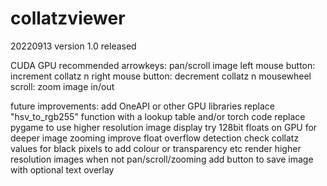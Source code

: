 # collatzviewer

20220913 version 1.0 released

CUDA GPU recommended
arrowkeys: pan/scroll image
left mouse button: increment collatz n
right mouse button: decrement collatz n
mousewheel scroll: zoom image in/out


future improvements:
add OneAPI or other GPU libraries
replace "hsv_to_rgb255" function with a lookup table and/or torch code
replace pygame to use higher resolution image display
try 128bit floats on GPU for deeper image zooming
improve float overflow detection
check collatz values for black pixels to add colour or transparency etc
render higher resolution images when not pan/scroll/zooming
add button to save image with optional text overlay


